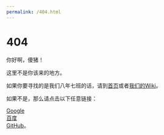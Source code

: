 ```yaml
---
permalink: /404.html
---
```

<h1>404</h1>

你好啊，傻猪！

这里不是你该来的地方。

如果你要寻找的是我们八年七班的话，请到<a href="index.html">首页</a>或者<a href="https://classsevengradeeight.fandom.com/zh/wiki/%E5%85%AB%E5%B9%B4%E4%B8%83%E7%8F%AD_Wiki">我们的Wiki</a>。

如果不是，那么请点击以下任意链接：

<a href="https://www.google.com">Google</a><br /><a href="https://www.baidu.com">百度</a><br /><a href="https://www.github.com">GitHub</a>。
